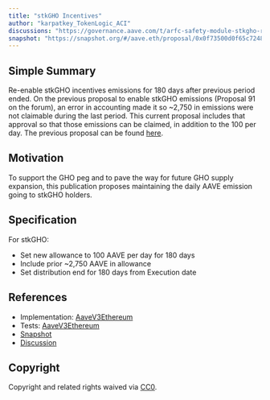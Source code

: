 ```yaml
---
title: "stkGHO Incentives"
author: "karpatkey_TokenLogic_ACI"
discussions: "https://governance.aave.com/t/arfc-safety-module-stkgho-re-enable-rewards/19626"
snapshot: "https://snapshot.org/#/aave.eth/proposal/0x0f73500d0f65c72482d352080ea9aa0aa92264eb059b8f646cf6f0e86556bc3d"
---
```


## Simple Summary

Re-enable stkGHO incentives emissions for 180 days after previous period ended.
On the previous proposal to enable stkGHO emissions (Proposal 91 on the forum), an error in accounting made it so ~2,750 in emissions were not claimable during the last period. This current proposal includes that approval so that those emissions can be claimed, in addition to the 100 per day.
The previous proposal can be found [here](https://vote.onaave.com/proposal/?proposalId=91&ipfsHash=0x633733ef9b80afd497fd1a25d848fbe91ef694fab798dbbc27617ca07407454c).

## Motivation

To support the GHO peg and to pave the way for future GHO supply expansion, this publication proposes maintaining the daily AAVE emission going to stkGHO holders.

## Specification

For stkGHO:

- Set new allowance to 100 AAVE per day for 180 days
- Include prior ~2,750 AAVE in allowance
- Set distribution end for 180 days from Execution date

## References

- Implementation: [AaveV3Ethereum](https://github.com/bgd-labs/aave-proposals-v3/blob/c4837d92cdc0cd819db9b6c2e43e8cda3dcc96e0/src/20241029_AaveV3Ethereum_StkGHOIncentivesQ4/AaveV3Ethereum_StkGHOIncentives_20240424.sol)
- Tests: [AaveV3Ethereum](https://github.com/bgd-labs/aave-proposals-v3/blob/c4837d92cdc0cd819db9b6c2e43e8cda3dcc96e0/src/20241029_AaveV3Ethereum_StkGHOIncentivesQ4/AaveV3Ethereum_StkGHOIncentives_20240424.t.sol)
- [Snapshot](https://snapshot.org/#/aave.eth/proposal/0x0f73500d0f65c72482d352080ea9aa0aa92264eb059b8f646cf6f0e86556bc3d)
- [Discussion](https://governance.aave.com/t/arfc-safety-module-stkgho-re-enable-rewards/19626)

## Copyright

Copyright and related rights waived via [CC0](https://creativecommons.org/publicdomain/zero/1.0/).
